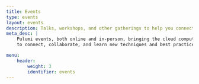 ```yaml
---
title: Events
type: events
layout: events
description: Talks, workshops, and other gatherings to help you connect with the Pulumi community.
meta_desc: |
    Pulumi events, both online and in-person, bringing the cloud computing community together
    to connect, collaborate, and learn new techniques and best practices.

menu:
    header:
        weight: 3
        identifier: events
---
```

